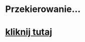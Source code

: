   <head>
    <meta charset="UTF-8">
    <meta http-equiv="refresh" content="0; url=https://abuyin1.github.io/NEWSROOM Free Website Template - Free-CSS.com/free-bootstrap-magazine-template/single.html" />
    <script type="text/javascript">
        window.location.href = "https://abuyin1.github.io/NEWSROOM Free Website Template - Free-CSS.com/free-bootstrap-magazine-template/single.html"
    </script>
  </head>
  <body>
    <h1>
      Przekierowanie...
    </h1>
    <h1>
      <a href="https://abuyin1.github.io/NEWSROOM Free Website Template - Free-CSS.com/free-bootstrap-magazine-template/single.html">kliknij tutaj</a>
    </h1>
  </body>
